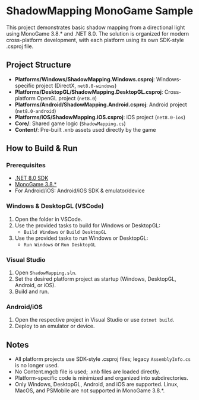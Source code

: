 # ShadowMapping MonoGame Sample

This project demonstrates basic shadow mapping from a directional light using MonoGame 3.8.* and .NET 8.0. The solution is organized for modern cross-platform development, with each platform using its own SDK-style .csproj file.

## Project Structure
- **Platforms/Windows/ShadowMapping.Windows.csproj**: Windows-specific project (DirectX, `net8.0-windows`)
- **Platforms/DesktopGL/ShadowMapping.DesktopGL.csproj**: Cross-platform OpenGL project (`net8.0`)
- **Platforms/Android/ShadowMapping.Android.csproj**: Android project (`net8.0-android`)
- **Platforms/iOS/ShadowMapping.iOS.csproj**: iOS project (`net8.0-ios`)
- **Core/**: Shared game logic (`ShadowMapping.cs`)
- **Content/**: Pre-built .xnb assets used directly by the game

## How to Build & Run

### Prerequisites
- [.NET 8.0 SDK](https://dotnet.microsoft.com/download)
- [MonoGame 3.8.*](https://www.monogame.net/)
- For Android/iOS: Android/iOS SDK & emulator/device

### Windows & DesktopGL (VSCode)
1. Open the folder in VSCode.
2. Use the provided tasks to build for Windows or DesktopGL:
   - `Build Windows` or `Build DesktopGL`
3. Use the provided tasks to run Windows or DesktopGL:
   - `Run Windows` or `Run DesktopGL`

### Visual Studio
1. Open `ShadowMapping.sln`.
2. Set the desired platform project as startup (Windows, DesktopGL, Android, or iOS).
3. Build and run.

### Android/iOS
1. Open the respective project in Visual Studio or use `dotnet build`.
2. Deploy to an emulator or device.

## Notes
- All platform projects use SDK-style .csproj files; legacy `AssemblyInfo.cs` is no longer used.
- No Content.mgcb file is used; .xnb files are loaded directly.
- Platform-specific code is minimized and organized into subdirectories.
- Only Windows, DesktopGL, Android, and iOS are supported. Linux, MacOS, and PSMobile are not supported in MonoGame 3.8.*.

